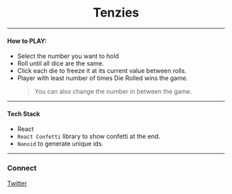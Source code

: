 <h1 align="center">Tenzies</h1>

---

#### How to PLAY:

- Select the number you want to hold
- Roll until all dice are the same.
- Click each die to freeze it at its current value between rolls.
- Player with least number of times Die Rolled wins the game.
  > You can also change the number in between the game.

---

#### Tech Stack

- React
- `React Confetti` library to show confetti at the end.
- `Nanoid` to generate unique ids.

***

### Connect
[Twitter](https://twitter.com/Vanshsh2701)
